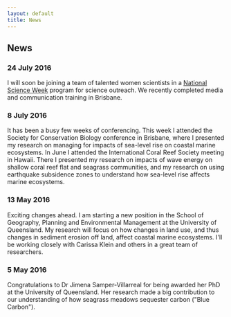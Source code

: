 ```yaml
---
layout: default
title: News
---
```


## News

### 24 July 2016  
I will soon be joining a team of talented women scientists in a <a href ="http://www.scienceweek.net.au/">National Science Week</a>   program for science outreach. We recently completed media and communication training in Brisbane.  

### 8 July 2016  
It has been a busy few weeks of conferencing. This week I attended the Society for Conservation Biology conference in Brisbane, where I presented my research on managing for impacts of sea-level rise on coastal marine ecosystems. In June I attended the International Coral Reef Society meeting in Hawaii. There I presented my research on impacts of wave energy on shallow coral reef flat and seagrass communities, and my research on using earthquake subsidence zones to understand how sea-level rise affects marine ecosystems.  

### 13 May 2016  
Exciting changes ahead. I am starting a new position in the School of Geography, Planning and Environmental Management at the University of Queensland. My research will focus on how changes in land use, and thus changes in sediment erosion off land, affect coastal marine ecosystems. I'll be working closely with Carissa Klein and others in a great team of researchers.  

### 5 May 2016  
Congratulations to Dr Jimena Samper-Villarreal for being awarded her PhD at the University of Queensland. Her research made a big contribution to our understanding of how seagrass meadows sequester carbon ("Blue Carbon").

